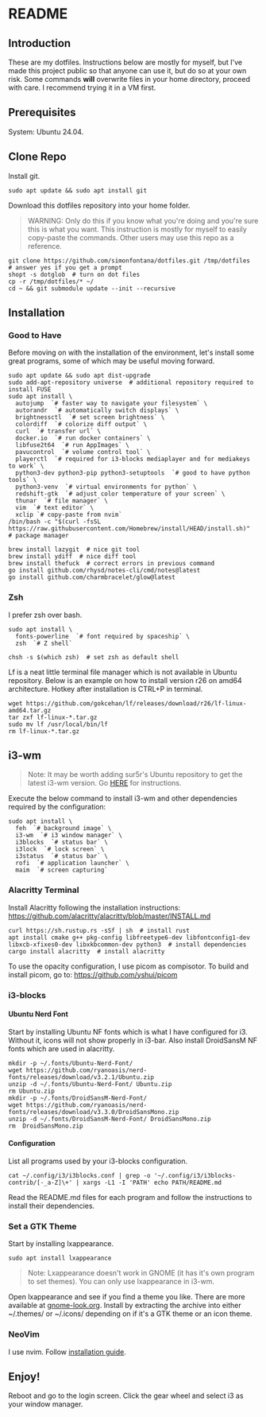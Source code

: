 README
======

## Introduction
These are my dotfiles.
Instructions below are mostly for myself, but I've made this project public so that anyone can use it, but do so at your own risk.
Some commands **will** overwrite files in your home directory, proceed with care. I recommend trying it in a VM first.

## Prerequisites

System: Ubuntu 24.04.

## Clone Repo

Install git.

```
sudo apt update && sudo apt install git
```

Download this dotfiles repository into your home folder.
> WARNING: Only do this if you know what you're doing and you're sure this is what you want.
> This instruction is mostly for myself to easily copy-paste the commands.
> Other users may use this repo as a reference.

```
git clone https://github.com/simonfontana/dotfiles.git /tmp/dotfiles  # answer yes if you get a prompt
shopt -s dotglob  # turn on dot files
cp -r /tmp/dotfiles/* ~/
cd ~ && git submodule update --init --recursive
```

## Installation

### Good to Have

Before moving on with the installation of the environment, let's install some great programs, some of which may be useful moving forward.

```
sudo apt update && sudo apt dist-upgrade
sudo add-apt-repository universe  # additional repository required to install FUSE
sudo apt install \
  autojump  `# faster way to navigate your filesystem` \
  autorandr  `# automatically switch displays` \
  brightnessctl  `# set screen brightness` \
  colordiff  `# colorize diff output` \
  curl  `# transfer url` \
  docker.io  `# run docker containers` \
  libfuse2t64  `# run AppImages` \
  pavucontrol  `# volume control tool` \
  playerctl  `# required for i3-blocks mediaplayer and for mediakeys to work` \
  python3-dev python3-pip python3-setuptools  `# good to have python tools` \
  python3-venv  `# virtual environments for python` \
  redshift-gtk  `# adjust color temperature of your screen` \
  thunar  `# file manager` \
  vim  `# text editor` \
  xclip `# copy-paste from nvim`
/bin/bash -c "$(curl -fsSL https://raw.githubusercontent.com/Homebrew/install/HEAD/install.sh)"  # package manager
```

```
brew install lazygit  # nice git tool
brew install ydiff  # nice diff tool
brew install thefuck  # correct errors in previous command
go install github.com/rhysd/notes-cli/cmd/notes@latest
go install github.com/charmbracelet/glow@latest
```

### Zsh

I prefer zsh over bash.

```
sudo apt install \
  fonts-powerline  `# font required by spaceship` \
  zsh  `# Z shell`
```
```
chsh -s $(which zsh)  # set zsh as default shell
```

Lf is a neat little terminal file manager which is not available in Ubuntu repository.
Below is an example on how to install version r26 on amd64 architecture.
Hotkey after installation is CTRL+P in terminal.

```
wget https://github.com/gokcehan/lf/releases/download/r26/lf-linux-amd64.tar.gz
tar zxf lf-linux-*.tar.gz
sudo mv lf /usr/local/bin/lf
rm lf-linux-*.tar.gz
```

## i3-wm

> Note: It may be worth adding sur5r's Ubuntu repository to get the latest i3-wm version.
> Go [HERE](https://i3wm.org/docs/repositories.html) for instructions.


Execute the below command to install i3-wm and other dependencies required by the configuration:

```
sudo apt install \
  feh  `# background image` \
  i3-wm  `# i3 window manager` \
  i3blocks  `# status bar` \
  i3lock  `# lock screen` \
  i3status  `# status bar` \
  rofi  `# application launcher` \
  maim  `# screen capturing`
```

### Alacritty Terminal

Install Alacritty following the installation instructions: https://github.com/alacritty/alacritty/blob/master/INSTALL.md

```
curl https://sh.rustup.rs -sSf | sh  # install rust
apt install cmake g++ pkg-config libfreetype6-dev libfontconfig1-dev libxcb-xfixes0-dev libxkbcommon-dev python3  # install dependencies
cargo install alacritty  # install alacritty
```

To use the opacity configuration, I use picom as compisotor.
To build and install picom, go to: https://github.com/yshui/picom

### i3-blocks

#### Ubuntu Nerd Font

Start by installing Ubuntu NF fonts which is what I have configured for i3.
Without it, icons will not show properly in i3-bar.
Also install DroidSansM NF fonts which are used in alacritty.
```
mkdir -p ~/.fonts/Ubuntu-Nerd-Font/
wget https://github.com/ryanoasis/nerd-fonts/releases/download/v3.2.1/Ubuntu.zip
unzip -d ~/.fonts/Ubuntu-Nerd-Font/ Ubuntu.zip
rm Ubuntu.zip
mkdir -p ~/.fonts/DroidSansM-Nerd-Font/
wget https://github.com/ryanoasis/nerd-fonts/releases/download/v3.3.0/DroidSansMono.zip
unzip -d ~/.fonts/DroidSansM-Nerd-Font/ DroidSansMono.zip
rm  DroidSansMono.zip
```

#### Configuration

List all programs used by your i3-blocks configuration.

```
cat ~/.config/i3/i3blocks.conf | grep -o '~/.config/i3/i3blocks-contrib/[-_a-Z]\+' | xargs -L1 -I 'PATH' echo PATH/README.md
```

Read the README.md files for each program and follow the instructions to install their dependencies.

### Set a GTK Theme

Start by installing lxappearance.

```
sudo apt install lxappearance
```

> Note: Lxappearance doesn't work in GNOME (it has it's own program to set themes).
> You can only use lxappearance in i3-wm.

Open lxappearance and see if you find a theme you like.
There are more available at [gnome-look.org](gnome-look.org).
Install by extracting the archive into either ~/.themes/ or ~/.icons/ depending on if it's a GTK theme or an icon theme.

### NeoVim

I use nvim. Follow [installation guide](https://github.com/neovim/neovim/blob/master/INSTALL.md#linux).

## Enjoy!

Reboot and go to the login screen. Click the gear wheel and select i3 as your window manager.
